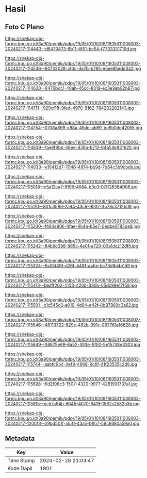 # Hasil

## Foto C Plano

https://sirekap-obj-formc.kpu.go.id/3a90/pemilu/pdpr/19/05/01/10/08/1905011008003-20240217-114443--d6473473-8b11-4f51-bc54-f7733331719d.jpg

https://sirekap-obj-formc.kpu.go.id/3a90/pemilu/pdpr/19/05/01/10/08/1905011008003-20240217-114536--80733028-a10c-4e7b-b795-e5ee95edd342.jpg

https://sirekap-obj-formc.kpu.go.id/3a90/pemilu/pdpr/19/05/01/10/08/1905011008003-20240217-114620--8476bcc1-40ab-45cc-8019-ec3e9ab92b87.jpg

https://sirekap-obj-formc.kpu.go.id/3a90/pemilu/pdpr/19/05/01/10/08/1905011008003-20240217-114711--929cf1ff-9fed-4970-8162-784202282143.jpg

https://sirekap-obj-formc.kpu.go.id/3a90/pemilu/pdpr/19/05/01/10/08/1905011008003-20240217-114754--0708a899-c88a-45de-ab69-bc6b0dc42055.jpg

https://sirekap-obj-formc.kpu.go.id/3a90/pemilu/pdpr/19/05/01/10/08/1905011008003-20240217-114839--fae8f6bd-48ee-439a-b712-64a54e831620.jpg

https://sirekap-obj-formc.kpu.go.id/3a90/pemilu/pdpr/19/05/01/10/08/1905011008003-20240217-114933--e19412d7-7046-4974-bb9d-7b64c3b9cbdb.jpg

https://sirekap-obj-formc.kpu.go.id/3a90/pemilu/pdpr/19/05/01/10/08/1905011008003-20240217-115018--e5a12ca7-9195-4984-b3c0-07ff26364908.jpg

https://sirekap-obj-formc.kpu.go.id/3a90/pemilu/pdpr/19/05/01/10/08/1905011008003-20240217-115110--801c3586-2a94-43c6-9032-3578c3712b09.jpg

https://sirekap-obj-formc.kpu.go.id/3a90/pemilu/pdpr/19/05/01/10/08/1905011008003-20240217-115200--f464a806-0fae-4b4a-b5e7-0edbe0785de9.jpg

https://sirekap-obj-formc.kpu.go.id/3a90/pemilu/pdpr/19/05/01/10/08/1905011008003-20240217-115242--84b9c398-885c-4e0f-a720-03a1dc212df6.jpg

https://sirekap-obj-formc.kpu.go.id/3a90/pemilu/pdpr/19/05/01/10/08/1905011008003-20240217-115324--9a05f49f-d26f-4461-aa0e-bc73d9d4e1d9.jpg

https://sirekap-obj-formc.kpu.go.id/3a90/pemilu/pdpr/19/05/01/10/08/1905011008003-20240217-115413--bedff262-4103-420b-830b-05dc99e17f59.jpg

https://sirekap-obj-formc.kpu.go.id/3a90/pemilu/pdpr/19/05/01/10/08/1905011008003-20240217-115501--c1c545c0-a019-4d64-a42f-8b87880c3a62.jpg

https://sirekap-obj-formc.kpu.go.id/3a90/pemilu/pdpr/19/05/01/10/08/1905011008003-20240217-115546--46113722-829c-492b-991c-067761a16628.jpg

https://sirekap-obj-formc.kpu.go.id/3a90/pemilu/pdpr/19/05/01/10/08/1905011008003-20240217-115649--36875e69-6a52-493e-9f92-5e15738e3303.jpg

https://sirekap-obj-formc.kpu.go.id/3a90/pemilu/pdpr/19/05/01/10/08/1905011008003-20240217-115744--aabfc9b4-0ef8-4968-9c6f-01f23535c2d8.jpg

https://sirekap-obj-formc.kpu.go.id/3a90/pemilu/pdpr/19/05/01/10/08/1905011008003-20240217-115828--6d2198c3-1507-4320-9977-4281901737a1.jpg

https://sirekap-obj-formc.kpu.go.id/3a90/pemilu/pdpr/19/05/01/10/08/1905011008003-20240217-115915--dc57a54b-6045-4070-9419-1562c2532b3b.jpg

https://sirekap-obj-formc.kpu.go.id/3a90/pemilu/pdpr/19/05/01/10/08/1905011008003-20240217-120013--29bd501f-ab31-43a5-b8b7-59c8680a59a0.jpg


## Metadata

| Key        | Value               |
| ---------- | ------------------- |
| Time Stamp | 2024-02-28 21:03:47 |
| Kode Dapil | 1901                |



